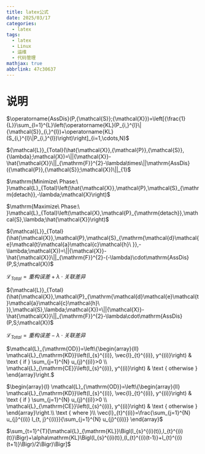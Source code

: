 ```yaml
---
title: latex公式
date: 2025/03/17
categories:
  - latex
tags:
  - latex
  - Linux
  - 运维
  - 代码管理
mathjax: true
abbrlink: 47c30637
---
```


# 说明

$\operatorname{AssDis}(P,{\mathcal{S}};{\mathcal{X}})=\left[{\frac{1}{L}}\sum_{l=1}^{L}\left(\operatorname{KL}(P_{i,}^{l}\|{\mathcal{S}}_{i,}^{l})+\operatorname{KL}(S_{i,}^{l}\|P_{i,}^{l})\right)\right]_{i=1,\cdots,N}$

${\mathcal{L}}_{Total}(\hat{\mathcal{X}},{\mathcal{P}},{\mathcal{S}},{\lambda};\mathcal{X})=\||{\mathcal{X}}-\hat{\mathcal{X}}\||_{\mathrm{F}}^{2}-\lambda\times\||\mathrm{AssDis}({\mathcal{P}},{\mathcal{S}};\mathcal{X})\||_{1}$

$\mathrm{Minimize\ Phase:\ }\mathcal{L}_{Total}\left(\hat{\mathcal{X}},\mathcal{P},\mathcal{S}_{\mathrm{detach}},-\lambda;\mathcal{X}\right)$

$\mathrm{Maximize\ Phase:\ }\mathcal{L}_{Total}\left(\mathcal{X},\mathcal{P}_{\mathrm{detach}},\mathcal{S},\lambda;\hat{\mathcal{X}}\right)$

${\mathcal{L}}_{Total}(\hat{\mathcal{X}},\mathcal{P},\mathcal{S}_{\mathrm{\mathcal{d}\mathcal{e}\mathcal{t}\mathcal{a}\mathcal{c}\mathcal{h}\ }},-\lambda;\mathcal{X})=\||{\mathcal{X}}-\hat{\mathcal{X}}\||_{\mathrm{F}}^{2}-(-\lambda)\cdot\mathrm{AssDis}(P,S;\mathcal{X})$

${\mathcal{L}}_{Total} = 重构误差 + \lambda \cdot 关联差异$


${\mathcal{L}}_{Total}(\hat{\mathcal{X}},\mathcal{P}_{\mathrm{\mathcal{d}\mathcal{e}\mathcal{t}\mathcal{a}\mathcal{c}\mathcal{h}\ }},\mathcal{S},\lambda;\mathcal{X})=\||{\mathcal{X}}-\hat{\mathcal{X}}\||_{\mathrm{F}}^{2}-\lambda\cdot\mathrm{AssDis}(P,S;\mathcal{X})$

${\mathcal{L}}_{Total} = 重构误差 - \lambda \cdot 关联差异$

$\mathcal{L}_{\mathrm{OD}}=\left\{\begin{array}{ll}
\mathcal{L}_{\mathrm{KD}}\left(l_{s}^{(i)}, \vec{l}_{t}^{(i)}, y^{(i)}\right) & \text { if } \sum_{j=1}^{N} u_{j}^{(i)}>0 \\
\mathcal{L}_{\mathrm{CE}}\left(l_{s}^{(i)}, y^{(i)}\right) & \text { otherwise }
\end{array}\right.$



$\begin{array}{l}
\mathcal{L}_{\mathrm{OD}}=\left\{\begin{array}{ll}
\mathcal{L}_{\mathrm{KD}}\left(l_{s}^{(i)}, \vec{l}_{t}^{(i)}, y^{(i)}\right) & \text { if } \sum_{j=1}^{N} u_{j}^{(i)}>0 \\
\mathcal{L}_{\mathrm{CE}}\left(l_{s}^{(i)}, y^{(i)}\right) & \text { otherwise }
\end{array}\right.\\
\text { where }\\
\vec{l}_{t}^{(i)}=\frac{\sum_{j=1}^{N} u_{j}^{(i)} l_{t, j}^{(i)}}{\sum_{j=1}^{N} u_{j}^{(i)}}
\end{array}$

$\sum_{t=1}^{T}[\mathcal{L}_{\mathrm{KL}}\Bigl(l_{s}^{(i)(t)},l_{t}^{(i)(t)}\Bigr)+\alpha\mathrm{KL}\Bigl(l_{s}^{(i)(t)},(l_{t}^{(i)(t-1)}+l_{t}^{(i)(t+1)}\Bigr)/2\Bigr)\Bigr]$